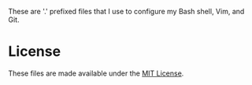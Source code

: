 These are '.' prefixed files that I use to configure my Bash shell, Vim, and
Git.

# License
These files are made available under the [MIT License](http://opensource.org/licenses/MIT).
